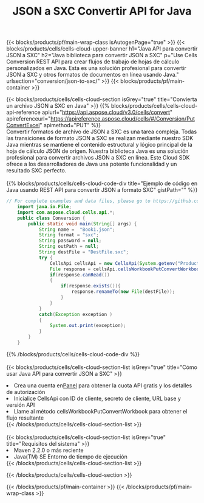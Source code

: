 ﻿---
title:  JSON a SXC Convertir API for Java
description:  API y SDK en la nube para Microsoft Excel y OpenOffice Calc. Convierta la hoja de cálculo a otro archivo de formato.
url: /es/java/conversion/json-to-sxc/
---
{{< blocks/products/pf/main-wrap-class isAutogenPage="true" >}}
{{< blocks/products/cells/cells-cloud-upper-banner h1="Java API para convertir JSON a SXC" h2="Java biblioteca para convertir JSON a SXC" p="Use Cells Conversion REST API para crear flujos de trabajo de hojas de cálculo personalizados en Java. Esta es una solución profesional para convertir JSON a SXC y otros formatos de documentos en línea usando Java." urlsection="conversion/json-to-sxc/" >}}
{{< blocks/products/pf/main-container >}}

{{< blocks/products/cells/cells-cloud-section isGrey="true" title="Convierta un archivo JSON a SXC en Java" >}}
{{% blocks/products/cells/cells-cloud-api-reference apiurl="https://api.aspose.cloud/v3.0/cells/convert" apireferenceurl="https://apireference.aspose.cloud/cells/#/Conversion/PutConvertExcel" apimethod="PUT" %}}
<br/>
Convertir formatos de archivo de JSON a SXC es una tarea compleja. Todas las transiciones de formato JSON a SXC se realizan mediante nuestro SDK Java mientras se mantiene el contenido estructural y lógico principal de la hoja de cálculo JSON de origen. Nuestra biblioteca Java es una solución profesional para convertir archivos JSON a SXC en línea. Este Cloud SDK ofrece a los desarrolladores de Java una potente funcionalidad y un resultado SXC perfecto.
<br/>
<br/>
{{% blocks/products/cells/cells-cloud-code-div title="Ejemplo de código en Java usando REST API para convertir JSON a formato SXC" gistPath="" %}}
 
```java
// For complete examples and data files, please go to https://github.com/aspose-cells-cloud/aspose-cells-cloud-java/
    import java.io.File;
    import com.aspose.cloud.cells.api.*;
    public class Conversion {
        public static void main(String[] args) {
            String name =  "Book1.json";
            String format = "sxc";
            String password = null;
            String outPath = null;
            String destFile = "DestFile.sxc";
            try {
                CellsApi cellsApi = new CellsApi(System.getenv("ProductClientId"), System.getenv("ProductClientSecret"));
                File response = cellsApi.cellsWorkbookPutConvertWorkbook(new File(name), format, password, outPath, null,null);            
                if(response.canRead())
                {
                    if(response.exists()){
                        response.renameTo(new File(destFile));
                    }                
                }
            }
            catch(Exception exception )
            {
                System.out.print(exception);
            }
        }
    }
```
 
{{% /blocks/products/cells/cells-cloud-code-div %}}
<br/>
<br/>
{{< blocks/products/cells/cells-cloud-section-list isGrey="true" title="Cómo usar Java API para convertir JSON a SXC" >}}
<li> Crea una cuenta en<a href="https://dashboard.aspose.cloud/">Panel</a> para obtener la cuota API gratis y los detalles de autorización</li>
<li>Inicialice CellsApi con ID de cliente, secreto de cliente, URL base y versión API</li>
<li>Llame al método cellsWorkbookPutConvertWorkbook para obtener el flujo resultante</li>
{{< /blocks/products/cells/cells-cloud-section-list >}}
<br/>
<br/>
{{< blocks/products/cells/cells-cloud-section-list isGrey="true" title="Requisitos del sistema" >}}
<li>Maven 2.2.0 o más reciente</li>
<li>Java(TM) SE Entorno de tiempo de ejecución</li>
{{< /blocks/products/cells/cells-cloud-section-list >}}

{{< /blocks/products/cells/cells-cloud-section >}}

{{< /blocks/products/pf/main-container >}}
{{< /blocks/products/pf/main-wrap-class >}}
